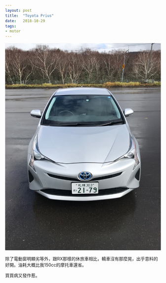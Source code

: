 ```yaml
---
layout: post
title:  "Toyota Prius"
date:   2018-10-29
tags:
- motor
---
```

![Toyota Prius](/assets/media/2018-10-29-Toyota-Prius.jpg)

除了電動窗明顯劣等外，跟RX那樣的休旅車相比，轎車沒有那麼晃，出乎意料的好開。油耗大概比我150cc的摩托車還省。

買買病又發作惹。